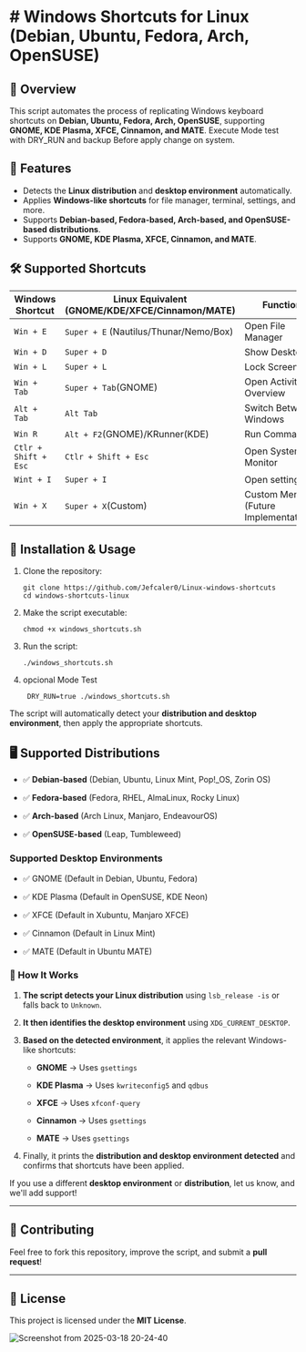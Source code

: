 # # Windows Shortcuts for Linux (Debian, Ubuntu, Fedora, Arch, OpenSUSE)

## 📌 Overview

This script automates the process of replicating Windows keyboard shortcuts on **Debian, Ubuntu, Fedora, Arch, OpenSUSE**, supporting **GNOME, KDE Plasma, XFCE, Cinnamon, and MATE**. Execute Mode test with DRY_RUN  and backup Before apply change on system.


## 🎯 Features

-   Detects the **Linux distribution** and **desktop environment** automatically.
-   Applies **Windows-like shortcuts** for file manager, terminal, settings, and more.
-   Supports **Debian-based, Fedora-based, Arch-based, and OpenSUSE-based distributions**.
-   Supports **GNOME, KDE Plasma, XFCE, Cinnamon, and MATE**.


## 🛠️ Supported Shortcuts
|Windows Shortcut|Linux Equivalent (GNOME/KDE/XFCE/Cinnamon/MATE) |Function     |
|----------------|-------------------------------|----------------------------- |
|`Win + E`|`Super + E` (Nautilus/Thunar/Nemo/Box)|Open File Manager             |
|`Win + D`|`Super + D`           |Show Desktop                                  |
|`Win + L `|`Super + L `           |Lock Screen                                 |
|`Win + Tab`|`Super + Tab`(GNOME)           |Open Activities Overview           |
|`Alt + Tab`|`Alt Tab`           |Switch Between Windows                        |
|`Win R`|`Alt + F2`(GNOME)/KRunner(KDE)            |Run Command                 |
|`Ctlr + Shift + Esc `|`Ctlr + Shift + Esc`           |Open System Monitor      |
|`Wint + I`|`Super + I`           |Open settings                                |
|`Win + X`|`Super + X`(Custom)           |Custom Menu (Future Implementations)  |

## 🚀 Installation & Usage
1.  Clone the repository:
    
    ```
    git clone https://github.com/Jefcaler0/Linux-windows-shortcuts
    cd windows-shortcuts-linux
    ```
    
2.  Make the script executable:
    
    ```
    chmod +x windows_shortcuts.sh
    ```
    
3.  Run the script:
    
    ```
    ./windows_shortcuts.sh
    ```
    
4. opcional Mode Test
    ```
     DRY_RUN=true ./windows_shortcuts.sh
    ```
    
The script will automatically detect your **distribution and desktop environment**, then apply the appropriate shortcuts.

## 🖥️ Supported Distributions

-   ✅ **Debian-based** (Debian, Ubuntu, Linux Mint, Pop!_OS, Zorin OS)
    
-   ✅ **Fedora-based** (Fedora, RHEL, AlmaLinux, Rocky Linux)
    
-   ✅ **Arch-based** (Arch Linux, Manjaro, EndeavourOS)
    
-   ✅ **OpenSUSE-based** (Leap, Tumbleweed)
    

### Supported Desktop Environments

-   ✅ GNOME (Default in Debian, Ubuntu, Fedora)
    
-   ✅ KDE Plasma (Default in OpenSUSE, KDE Neon)
    
-   ✅ XFCE (Default in Xubuntu, Manjaro XFCE)
    
-   ✅ Cinnamon (Default in Linux Mint)
    
-   ✅ MATE (Default in Ubuntu MATE)
    

### 🔹 How It Works

1.  **The script detects your Linux distribution** using `lsb_release -is` or falls back to `Unknown`.
    
2.  **It then identifies the desktop environment** using `XDG_CURRENT_DESKTOP`.
    
3.  **Based on the detected environment**, it applies the relevant Windows-like shortcuts:
    
    -   **GNOME** → Uses `gsettings`
        
    -   **KDE Plasma** → Uses `kwriteconfig5` and `qdbus`
        
    -   **XFCE** → Uses `xfconf-query`
        
    -   **Cinnamon** → Uses `gsettings`
        
    -   **MATE** → Uses `gsettings`
        
4.  Finally, it prints the **distribution and desktop environment detected** and confirms that shortcuts have been applied.
    
If you use a different **desktop environment** or **distribution**, let us know, and we'll add support!

----------

## 🔧 Contributing

Feel free to fork this repository, improve the script, and submit a **pull request**!

----------

## 📜 License

This project is licensed under the **MIT License**.

![Screenshot from 2025-03-18 20-24-40](https://github.com/user-attachments/assets/53fb6bf9-9df6-48da-b1a4-8e27fad9b45e)
